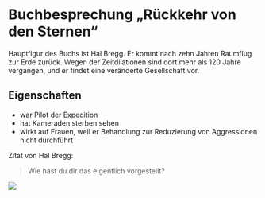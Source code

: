 # Buchbesprechung „Rückkehr von den Sternen“

Hauptfigur des Buchs ist Hal Bregg. Er kommt nach zehn Jahren Raumflug zur Erde zurück. Wegen der Zeitdilationen sind dort mehr als 120 Jahre vergangen, und er findet eine veränderte Gesellschaft vor. 

## Eigenschaften

* war Pilot der Expedition
* hat Kameraden sterben sehen
* wirkt auf Frauen, weil er Behandlung zur Reduzierung von Aggressionen nicht durchführt

Zitat von Hal Bregg:

> Wie hast du dir das eigentlich vorgestellt? 

<img src="https://upload.wikimedia.org/wikipedia/commons/thumb/2/26/St_Lem_resize.jpg/80px-St_Lem_resize.jpg"/>
